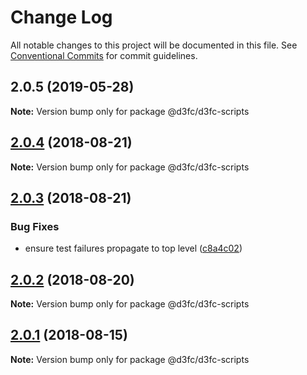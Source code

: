 # Change Log

All notable changes to this project will be documented in this file.
See [Conventional Commits](https://conventionalcommits.org) for commit guidelines.

<a name="2.0.5"></a>
## 2.0.5 (2019-05-28)




**Note:** Version bump only for package @d3fc/d3fc-scripts

<a name="2.0.4"></a>
## [2.0.4](https://github.com/d3fc/d3fc/compare/@d3fc/d3fc-scripts@2.0.3...@d3fc/d3fc-scripts@2.0.4) (2018-08-21)




**Note:** Version bump only for package @d3fc/d3fc-scripts

<a name="2.0.3"></a>
## [2.0.3](https://github.com/d3fc/d3fc-scripts/compare/@d3fc/d3fc-scripts@2.0.2...@d3fc/d3fc-scripts@2.0.3) (2018-08-21)


### Bug Fixes

* ensure test failures propagate to top level ([c8a4c02](https://github.com/d3fc/d3fc-scripts/commit/c8a4c02))




<a name="2.0.2"></a>
## [2.0.2](https://github.com/d3fc/d3fc/compare/@d3fc/d3fc-scripts@2.0.1...@d3fc/d3fc-scripts@2.0.2) (2018-08-20)




**Note:** Version bump only for package @d3fc/d3fc-scripts

<a name="2.0.1"></a>
## [2.0.1](https://github.com/d3fc/d3fc/compare/@d3fc/d3fc-scripts@2.0.0...@d3fc/d3fc-scripts@2.0.1) (2018-08-15)




**Note:** Version bump only for package @d3fc/d3fc-scripts

